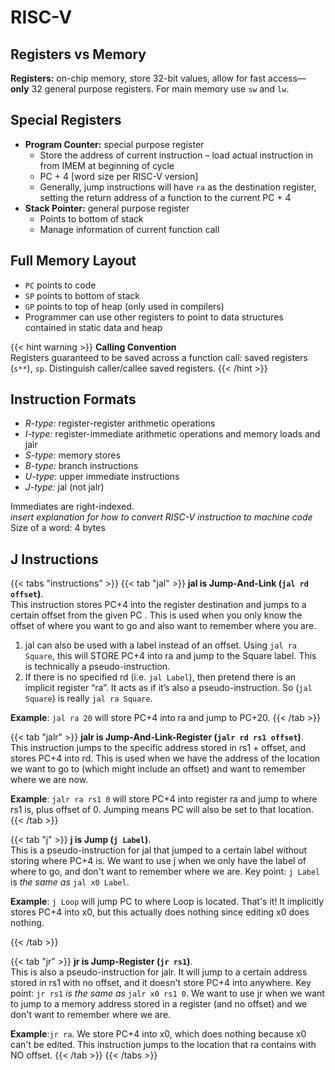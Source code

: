 # RISC-V

## Registers vs Memory
**Registers:** on-chip memory, store 32-bit values, allow for fast access— **only** 32 general purpose registers. 
For main memory use `sw` and `lw`.

## Special Registers
- **Program Counter:** special purpose register
    - Store the address of current instruction – load actual instruction in from IMEM at
    beginning of cycle
    - PC + 4 [word size per RISC-V version]
    - Generally, jump instructions will have `ra` as the destination register, setting the return
    address of a function to the current PC + 4
- **Stack Pointer:** general purpose register
    - Points to bottom of stack
    - Manage information of current function call

## Full Memory Layout
- `PC` points to code
- `SP` points to bottom of stack
- `GP` points to top of heap (only used in compilers)
- Programmer can use other registers to point to data structures contained in static data and heap  

{{< hint warning >}}
**Calling Convention**  
Registers guaranteed to be saved across a function call: saved registers (`s**`), `sp`. Distinguish caller/callee saved registers.
{{< /hint >}}

## Instruction Formats
- _R-type:_ register-register arithmetic operations
- _I-type:_ register-immediate arithmetic operations and memory loads and jalr
- _S-type:_ memory stores
- _B-type:_ branch instructions
- _U-type:_ upper immediate instructions
- _J-type:_ jal (not jalr) 

Immediates are right-indexed.  
*insert explanation for how to convert RISC-V instruction to machine code*  
Size of a word: 4 bytes

## J Instructions
{{< tabs "instructions" >}}
{{< tab "jal" >}}
**jal is Jump-And-Link (`jal rd offset`)**.  
This instruction stores PC+4 into the register destination and jumps to a certain offset from the given PC . 
This is used when you only know the offset of where you want to go and also want to remember where you are.
1. jal can also be used with a label instead of an offset. Using `jal ra Square`, this will STORE PC+4 into ra and jump to the Square label. This is technically a pseudo-instruction.
2. If there is no specified rd (i.e. `jal Label`), then pretend there is an implicit register “ra”. It acts as if it’s also a pseudo-instruction. So (`jal Square`) is really `jal ra Square`.  

**Example**: `jal ra 20` will store PC+4 into ra and jump to PC+20.
{{< /tab >}}

{{< tab "jalr" >}}
**jalr is Jump-And-Link-Register (`jalr rd rs1 offset`)**.  
This instruction jumps to the specific address stored in rs1 + offset, and stores PC+4 into rd. This is used when we have the address of the location we want to go to (which might include an offset) and want to remember where we are now.

**Example**: `jalr ra rs1 0` will store PC+4 into register ra and jump to where rs1 is, plus offset of 0. Jumping means PC will also be set to that location.
{{< /tab >}}

{{< tab "j" >}}
**j is Jump (`j Label`)**.  
This is a pseudo-instruction for jal that jumped to a certain label without storing where PC+4 is. We want to use j when we only have the label of where to go, and don't want to remember where we are. Key point: `j Label` is _the same as_ `jal x0 Label`.

**Example**: `j Loop` will jump PC to where Loop is located. That's it! It implicitly stores PC+4 into x0, but this actually does nothing since editing x0 does nothing. 

{{< /tab >}}

{{< tab "jr" >}}
**jr is Jump-Register (`jr rs1`)**.  
This is also a pseudo-instruction for jalr. It will jump to a certain address stored in rs1 with no offset, and it doesn't store PC+4 into anywhere. Key point: `jr rs1` _is the same as_ `jalr x0 rs1 0`. We want to use jr when we want to jump to a memory address stored in a register (and no offset) and we don't want to remember where we are.

**Example**:`jr ra`. We store PC+4 into x0, which does nothing because x0 can't be edited. This instruction jumps to the location that ra contains with NO offset. 
{{< /tab >}}
{{< /tabs >}}

